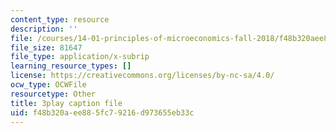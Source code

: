 ```yaml
---
content_type: resource
description: ''
file: /courses/14-01-principles-of-microeconomics-fall-2018/f48b320aee885fc79216d973655eb33c_PC3qooaF5Xs.vtt
file_size: 81647
file_type: application/x-subrip
learning_resource_types: []
license: https://creativecommons.org/licenses/by-nc-sa/4.0/
ocw_type: OCWFile
resourcetype: Other
title: 3play caption file
uid: f48b320a-ee88-5fc7-9216-d973655eb33c
---
```


